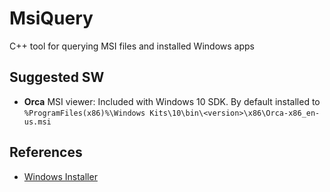 # MsiQuery
C++ tool for querying MSI files and installed Windows apps


## Suggested SW
* **Orca** MSI viewer: Included with Windows 10 SDK. By default installed to `%ProgramFiles(x86)%\Windows Kits\10\bin\<version>\x86\Orca-x86_en-us.msi`

## References
* [Windows Installer](https://docs.microsoft.com/en-us/windows/win32/msi/windows-installer-portal)
